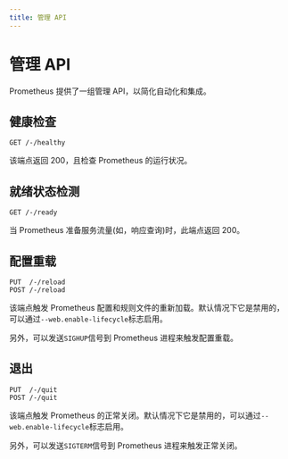 ```yaml
---
title: 管理 API
---
```


# 管理 API

Prometheus 提供了一组管理 API，以简化自动化和集成。

## 健康检查

```text
GET /-/healthy
```

该端点返回 200，且检查 Prometheus 的运行状况。

## 就绪状态检测

```text
GET /-/ready
```

当 Prometheus 准备服务流量\(如，响应查询\)时，此端点返回 200。

## 配置重载

```text
PUT  /-/reload
POST /-/reload
```

该端点触发 Prometheus 配置和规则文件的重新加载。默认情况下它是禁用的，可以通过`--web.enable-lifecycle`标志启用。

另外，可以发送`SIGHUP`信号到 Prometheus 进程来触发配置重载。

## 退出

```text
PUT  /-/quit
POST /-/quit
```

该端点触发 Prometheus 的正常关闭。默认情况下它是禁用的，可以通过`--web.enable-lifecycle`标志启用。

另外，可以发送`SIGTERM`信号到 Prometheus 进程来触发正常关闭。

